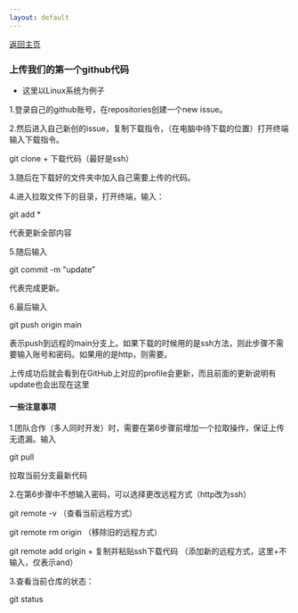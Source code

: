 ```yaml
---
layout: default
---
```


[返回主页](../../.)

### 上传我们的第一个github代码

*   这里以Linux系统为例子


1.登录自己的github账号，在repositories创建一个new issue。

2.然后进入自己新创的issue，复制下载指令，（在电脑中待下载的位置）打开终端输入下载指令。

  git clone + 下载代码（最好是ssh）
  
3.随后在下载好的文件夹中加入自己需要上传的代码。

4.进入拉取文件下的目录，打开终端，输入：

  git add *
  
  代表更新全部内容

5.随后输入

  git commit -m "update”

  代表完成更新。

6.最后输入
  
  git push origin main
  
  表示push到远程的main分支上。如果下载的时候用的是ssh方法，则此步骤不需要输入账号和密码。如果用的是http，则需要。
  
  上传成功后就会看到在GitHub上对应的profile会更新，而且前面的更新说明有update也会出现在这里


#### 一些注意事项

1.团队合作（多人同时开发）时，需要在第6步骤前增加一个拉取操作，保证上传无遗漏。输入

  git pull

  拉取当前分支最新代码

2.在第6步骤中不想输入密码，可以选择更改远程方式（http改为ssh）

  git remote -v   （查看当前远程方式）

  git remote rm origin   （移除旧的远程方式）

  git remote add origin + 复制并粘贴ssh下载代码   （添加新的远程方式，这里+不输入，仅表示and）

3.查看当前仓库的状态：

  git status
